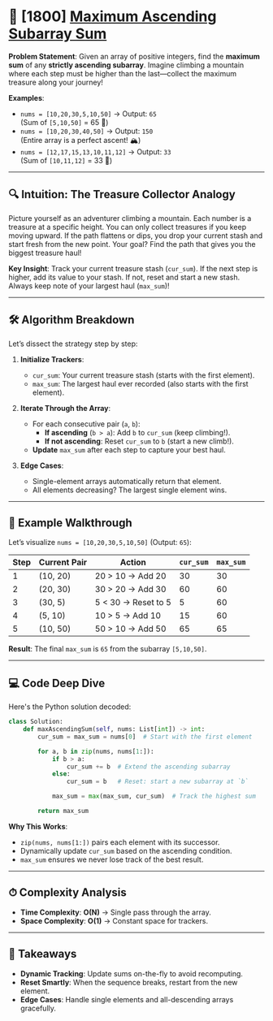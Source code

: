 # 🚀 [1800] [Maximum Ascending Subarray Sum](../easy/1800.py)

**Problem Statement**: Given an array of positive integers, find the **maximum sum** of any **strictly ascending subarray**. Imagine climbing a mountain where each step must be higher than the last—collect the maximum treasure along your journey!

**Examples**:

-   `nums = [10,20,30,5,10,50]` → Output: `65`  
    (Sum of `[5,10,50]` = 65 🎒)
-   `nums = [10,20,30,40,50]` → Output: `150`  
    (Entire array is a perfect ascent! 🏔️)
-   `nums = [12,17,15,13,10,11,12]` → Output: `33`  
    (Sum of `[10,11,12]` = 33 🔼)

---

## 🔍 **Intuition: The Treasure Collector Analogy**

Picture yourself as an adventurer climbing a mountain. Each number is a treasure at a specific height. You can only collect treasures if you keep moving upward. If the path flattens or dips, you drop your current stash and start fresh from the new point. Your goal? Find the path that gives you the biggest treasure haul!

**Key Insight**: Track your current treasure stash (`cur_sum`). If the next step is higher, add its value to your stash. If not, reset and start a new stash. Always keep note of your largest haul (`max_sum`)!

---

## 🛠 **Algorithm Breakdown**

Let’s dissect the strategy step by step:

1. **Initialize Trackers**:

    - `cur_sum`: Your current treasure stash (starts with the first element).
    - `max_sum`: The largest haul ever recorded (also starts with the first element).

2. **Iterate Through the Array**:

    - For each consecutive pair (`a`, `b`):
        - **If ascending** (`b > a`): Add `b` to `cur_sum` (keep climbing!).
        - **If not ascending**: Reset `cur_sum` to `b` (start a new climb!).
    - **Update** `max_sum` after each step to capture your best haul.

3. **Edge Cases**:
    - Single-element arrays automatically return that element.
    - All elements decreasing? The largest single element wins.

---

## 🧩 **Example Walkthrough**

Let’s visualize `nums = [10,20,30,5,10,50]` (Output: `65`):

| Step | Current Pair | Action              | `cur_sum` | `max_sum` |
| ---- | ------------ | ------------------- | --------- | --------- |
| 1    | (10, 20)     | 20 > 10 → Add 20    | 30        | 30        |
| 2    | (20, 30)     | 30 > 20 → Add 30    | 60        | 60        |
| 3    | (30, 5)      | 5 < 30 → Reset to 5 | 5         | 60        |
| 4    | (5, 10)      | 10 > 5 → Add 10     | 15        | 60        |
| 5    | (10, 50)     | 50 > 10 → Add 50    | 65        | 65        |

**Result**: The final `max_sum` is `65` from the subarray `[5,10,50]`.

---

## 💻 **Code Deep Dive**

Here's the Python solution decoded:

```python
class Solution:
    def maxAscendingSum(self, nums: List[int]) -> int:
        cur_sum = max_sum = nums[0]  # Start with the first element

        for a, b in zip(nums, nums[1:]):
            if b > a:
                cur_sum += b  # Extend the ascending subarray
            else:
                cur_sum = b   # Reset: start a new subarray at `b`

            max_sum = max(max_sum, cur_sum)  # Track the highest sum

        return max_sum
```

**Why This Works**:

-   `zip(nums, nums[1:])` pairs each element with its successor.
-   Dynamically update `cur_sum` based on the ascending condition.
-   `max_sum` ensures we never lose track of the best result.

---

## ⏱ **Complexity Analysis**

-   **Time Complexity**: **O(N)** → Single pass through the array.
-   **Space Complexity**: **O(1)** → Constant space for trackers.

---

## 🎯 **Takeaways**

-   **Dynamic Tracking**: Update sums on-the-fly to avoid recomputing.
-   **Reset Smartly**: When the sequence breaks, restart from the new element.
-   **Edge Cases**: Handle single elements and all-descending arrays gracefully.

